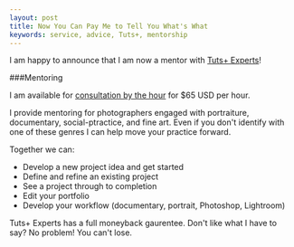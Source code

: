 ```yaml
---
layout: post
title: Now You Can Pay Me to Tell You What's What
keywords: service, advice, Tuts+, mentorship
---
```


I am happy to announce that I am now a mentor with [Tuts+ Experts](http://experts.tutsplus.com/)!

###Mentoring

I am available for [consultation by the hour](http://experts.tutsplus.com/products/jackson-couse) for $65 USD per hour.
 
I provide mentoring for photographers engaged with portraiture, documentary, social-ptractice, and fine art. Even if you don't identify with one of these genres I can help move your practice forward.

Together we can:
 
- Develop a new project idea and get started 
- Define and refine an existing project
- See a project through to completion
- Edit your portfolio
- Develop your workflow (documentary, portrait, Photoshop, Lightroom)

Tuts+ Experts has a full moneyback gaurentee. Don't like what I have to say? No problem! You can't lose.
